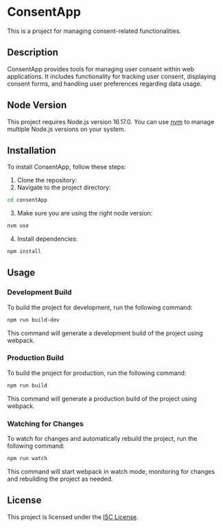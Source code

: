 # ConsentApp

This is a project for managing consent-related functionalities.

## Description

ConsentApp provides tools for managing user consent within web applications. It includes functionality for tracking user consent, displaying consent forms, and handling user preferences regarding data usage.

## Node Version

This project requires Node.js version 16.17.0. You can use [nvm](https://github.com/nvm-sh/nvm) to manage multiple Node.js versions on your system.


## Installation

To install ConsentApp, follow these steps:

1. Clone the repository:
2. Navigate to the project directory:
```bash
cd consentApp
```

3. Make sure you are using the right node version:
```bash
nvm use
```

4. Install dependencies:
```bash
npm install
```

## Usage
### Development Build

To build the project for development, run the following command:
```bash
npm run build-dev
```

This command will generate a development build of the project using webpack.
### Production Build

To build the project for production, run the following command:
```bash
npm run build
```

This command will generate a production build of the project using webpack.

### Watching for Changes

To watch for changes and automatically rebuild the project, run the following command:

```bash
npm run watch
```

This command will start webpack in watch mode, monitoring for changes and rebuilding the project as needed.

## License

This project is licensed under the [ISC License](LICENSE).